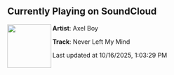 ## Currently Playing on SoundCloud

[<img align="left" width="100" src="https://i1.sndcdn.com/artworks-HVgh7ogGcVCt-0-t500x500.png">](https://soundcloud.com/axel-boy/never-left-my-mind)

**Artist**: Axel Boy 

**Track**: Never Left My Mind

Last updated at 10/16/2025, 1:03:29 PM
